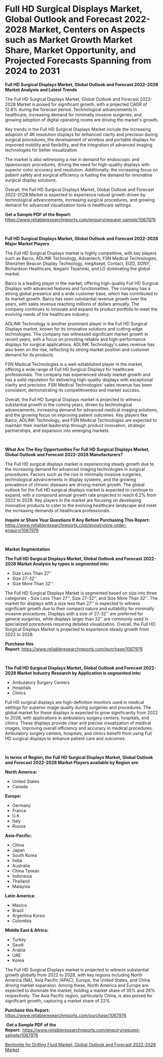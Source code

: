 <p><h1>Full HD Surgical Displays Market, Global Outlook and Forecast 2022-2028 Market, Centers on Aspects such as Market Growth Market Share, Market Opportunity, and Projected Forecasts Spanning from 2024 to 2031</h1></p><p><strong>Full HD Surgical Displays Market, Global Outlook and Forecast 2022-2028 Market Analysis and Latest Trends</strong></p>
<p><p>The Full HD Surgical Displays Market, Global Outlook and Forecast 2022-2028 Market is poised for significant growth, with a projected CAGR of 12.6% during the forecast period. Technological advancements in healthcare, increasing demand for minimally invasive surgeries, and growing adoption of digital operating rooms are driving the market's growth.</p><p>Key trends in the Full HD Surgical Displays Market include the increasing adoption of 4K resolution displays for enhanced clarity and precision during surgical procedures, the development of wireless and portable displays for improved mobility and flexibility, and the integration of advanced imaging technologies for better visualization.</p><p>The market is also witnessing a rise in demand for endoscopic and laparoscopic procedures, driving the need for high-quality displays with superior color accuracy and resolution. Additionally, the increasing focus on patient safety and surgical efficiency is fueling the demand for innovative surgical display solutions.</p><p>Overall, the Full HD Surgical Displays Market, Global Outlook and Forecast 2022-2028 Market is expected to experience robust growth driven by technological advancements, increasing surgical procedures, and growing demand for advanced visualization tools in healthcare settings.</p></p>
<p><strong>Get a Sample PDF of the Report:&nbsp;</strong> <a href="https://www.reliableresearchreports.com/enquiry/request-sample/1067976">https://www.reliableresearchreports.com/enquiry/request-sample/1067976</a></p>
<p>&nbsp;</p>
<p><strong>Full HD Surgical Displays Market, Global Outlook and Forecast 2022-2028 Major Market Players</strong></p>
<p><p>The Full HD Surgical Displays market is highly competitive, with key players such as Barco, ADLINK Technology, Advantech, FSN Medical Technologies, Shenzhen Beacon Display Technology, megAsept, Contact, EIZO, SONY, Richardson Healthcare, Ikegami Tsushinki, and LG dominating the global market.</p><p>Barco is a leading player in the market, offering high-quality Full HD Surgical Displays with advanced features and functionalities. The company has a strong global presence and a wide customer base, which has contributed to its market growth. Barco has seen substantial revenue growth over the years, with sales revenue reaching millions of dollars annually. The company continues to innovate and expand its product portfolio to meet the evolving needs of the healthcare industry.</p><p>ADLINK Technology is another prominent player in the Full HD Surgical Displays market, known for its innovative solutions and cutting-edge technologies. The company has witnessed significant market growth in recent years, with a focus on providing reliable and high-performance displays for surgical applications. ADLINK Technology's sales revenue has also been on the rise, reflecting its strong market position and customer demand for its products.</p><p>FSN Medical Technologies is a well-established player in the market, offering a wide range of Full HD Surgical Displays for healthcare professionals. The company has experienced steady market growth and has a solid reputation for delivering high-quality displays with exceptional clarity and precision. FSN Medical Technologies' sales revenue has been consistent, demonstrating its competitiveness and market success.</p><p>Overall, the Full HD Surgical Displays market is projected to witness substantial growth in the coming years, driven by technological advancements, increasing demand for advanced medical imaging solutions, and the growing focus on improving patient outcomes. Key players like Barco, ADLINK Technology, and FSN Medical Technologies are expected to maintain their market leadership through product innovation, strategic partnerships, and expansion into emerging markets.</p></p>
<p>&nbsp;</p>
<p><strong>What Are The Key Opportunities For Full HD Surgical Displays Market, Global Outlook and Forecast 2022-2028 Manufacturers?</strong></p>
<p><p>The Full HD surgical displays market is experiencing steady growth due to the increasing demand for advanced imaging technologies in surgical procedures. Factors such as the rise in minimally invasive surgeries, technological advancements in display systems, and the growing prevalence of chronic diseases are driving market growth. The global outlook for the Full HD surgical displays market is expected to continue to expand, with a compound annual growth rate projected to reach 6.2% from 2022 to 2028. Key players in the market are focusing on developing innovative products to cater to the evolving healthcare landscape and meet the increasing demands of healthcare professionals.</p></p>
<p><strong>Inquire or Share Your Questions If Any Before Purchasing This Report:</strong> <a href="https://www.reliableresearchreports.com/enquiry/pre-order-enquiry/1067976">https://www.reliableresearchreports.com/enquiry/pre-order-enquiry/1067976</a></p>
<p>&nbsp;</p>
<p><strong>Market Segmentation</strong></p>
<p><strong>The Full HD Surgical Displays Market, Global Outlook and Forecast 2022-2028 Market Analysis by types is segmented into:</strong></p>
<p><ul><li>Size Less Than 27''</li><li>Size 27-32''</li><li>Size More Than 32''</li></ul></p>
<p><p>The Full HD Surgical Displays Market is segmented based on size into three categories - Size Less Than 27'', Size 27-32'', and Size More Than 32''. The market for displays with a size less than 27'' is expected to witness significant growth due to their compact nature and suitability for minimally invasive procedures. Displays with a size of 27-32'' are preferred for general surgeries, while displays larger than 32'' are commonly used in specialized procedures requiring detailed visualization. Overall, the Full HD Surgical Displays Market is projected to experience steady growth from 2022 to 2028.</p></p>
<p><strong>Purchase this Report:&nbsp;</strong><a href="https://www.reliableresearchreports.com/purchase/1067976">https://www.reliableresearchreports.com/purchase/1067976</a></p>
<p>&nbsp;</p>
<p><strong>The Full HD Surgical Displays Market, Global Outlook and Forecast 2022-2028 Market Industry Research by Application is segmented into:</strong></p>
<p><ul><li>Ambulatory Surgery Centers</li><li>Hospitals</li><li>Clinics</li></ul></p>
<p><p>Full HD surgical displays are high-definition monitors used in medical settings for superior image quality during surgeries and procedures. The global market for these displays is expected to grow significantly from 2022 to 2028, with applications in ambulatory surgery centers, hospitals, and clinics. These displays provide clear and precise visualization of medical images, improving overall efficiency and accuracy in medical procedures. Ambulatory surgery centers, hospitals, and clinics benefit from using Full HD surgical displays to enhance patient care and outcomes.</p></p>
<p>&nbsp;</p>
<p><strong>In terms of Region, the Full HD Surgical Displays Market, Global Outlook and Forecast 2022-2028 Market Players available by Region are:</strong></p>
<p>
    <p> <strong> North America: </strong>
        <ul>
            <li>United States</li>
            <li>Canada</li>
        </ul>
        </p> 
    <p> <strong> Europe: </strong>
        <ul>
            <li>Germany</li>
            <li>France</li>
            <li>U.K.</li>
            <li>Italy</li>
            <li>Russia</li>
        </ul>
        </p> 
    <p> <strong> Asia-Pacific: </strong>
        <ul>
            <li>China</li>
            <li>Japan</li>
            <li>South Korea</li>
            <li>India</li>
            <li>Australia</li>
            <li>China Taiwan</li>
            <li>Indonesia</li>
            <li>Thailand</li>
            <li>Malaysia</li>
        </ul>
        </p> 
    <p> <strong> Latin America: </strong>
        <ul>
            <li>Mexico</li>
            <li>Brazil</li>
            <li>Argentina Korea</li>
            <li>Colombia</li>
        </ul>
        </p> 
    <p> <strong> Middle East & Africa: </strong>
        <ul>
            <li>Turkey</li>
            <li>Saudi</li>
            <li>Arabia</li>
            <li>UAE</li>
            <li>Korea</li>
        </ul>
    </p>
    </p>
<p><p>The Full HD Surgical Displays market is projected to witness substantial growth globally from 2022 to 2028, with key regions including North America (NA), Asia Pacific (APAC), Europe, the United States, and China driving market expansion. Among these, North America and Europe are expected to dominate the market, holding a market share of 35% and 28% respectively. The Asia Pacific region, particularly China, is also poised for significant growth, capturing a market share of 22%.</p></p>
<p><strong>Purchase this Report: </strong><a href="https://www.reliableresearchreports.com/purchase/1067976">https://www.reliableresearchreports.com/purchase/1067976</a></p>
<p>&nbsp;<strong>Get a Sample PDF of the Report:&nbsp;&nbsp;</strong><a href="https://www.reliableresearchreports.com/enquiry/request-sample/1067976">https://www.reliableresearchreports.com/enquiry/request-sample/1067976</a></p>
<p><strong></strong></p>
<p><p><a href="https://github.com/edytherolanlouisejk1miz0wig/Market-Research-Report-List-1/blob/main/bentonite-for-drilling-fluid-market-global-outlook-and-forecast-2022-2028-market.md">Bentonite for Drilling Fluid Market, Global Outlook and Forecast 2022-2028 Market</a></p></p>